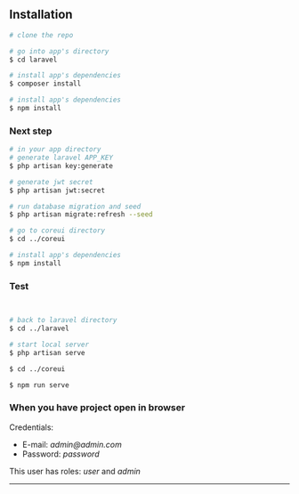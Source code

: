 
## Installation

``` bash
# clone the repo

# go into app's directory
$ cd laravel

# install app's dependencies
$ composer install

# install app's dependencies
$ npm install
```


### Next step

``` bash
# in your app directory
# generate laravel APP_KEY
$ php artisan key:generate

# generate jwt secret
$ php artisan jwt:secret

# run database migration and seed
$ php artisan migrate:refresh --seed

```

```bash
# go to coreui directory
$ cd ../coreui

# install app's dependencies
$ npm install

```

### Test
``` bash


# back to laravel directory
$ cd ../laravel

# start local server
$ php artisan serve

$ cd ../coreui

$ npm run serve
```

### When you have project open in browser

Credentials:

* E-mail: _admin@admin.com_
* Password: _password_

This user has roles: _user_ and _admin_

--- 